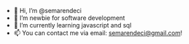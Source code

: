 - 👋 Hi, I’m @semarendeci
- 👀 I’m newbie for software development
- 🌱 I’m currently learning javascript and sql
- 📫 You can contact me via email: semarendeci@gmail.com!

<!---
semarendeci/semarendeci is a ✨ special ✨ repository because its `README.md` (this file) appears on your GitHub profile.
You can click the Preview link to take a look at your changes.
--->

